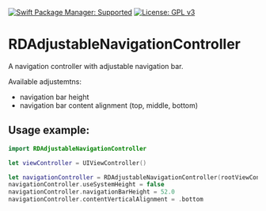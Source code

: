[![Swift Package Manager: Supported](https://img.shields.io/badge/Swift%20Package%20Manager-Supported-success)]()
[![License: GPL v3](https://img.shields.io/badge/License-GPLv3-blue.svg)](https://www.gnu.org/licenses/gpl-3.0)

# RDAdjustableNavigationController

A navigation controller with adjustable navigation bar.

Available adjustemtns:
- navigation bar height
- navigation bar content alignment (top, middle, bottom)

## Usage example:

```swift
import RDAdjustableNavigationController

let viewController = UIViewController()

let navigationController = RDAdjustableNavigationController(rootViewController: viewController)
navigationController.useSystemHeight = false
navigationController.navigationBarHeight = 52.0
navigationController.contentVerticalAlignment = .bottom
```
